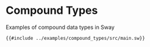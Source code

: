 # Compound Types

Examples of compound data types in Sway

```sway
{{#include ../examples/compound_types/src/main.sw}}
